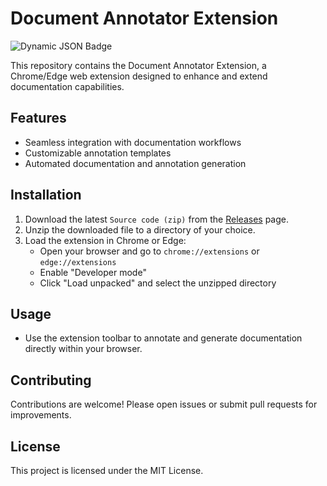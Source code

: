 # Document Annotator Extension
![Dynamic JSON Badge](https://img.shields.io/badge/dynamic/json?url=https%3A%2F%2Fraw.githubusercontent.com%2Fnpease18%2Fdocument-annotator-extension%2Frefs%2Fheads%2Fmain%2Fmanifest.json&query=version&label=Version&color=green)

This repository contains the Document Annotator Extension, a Chrome/Edge web extension designed to enhance and extend documentation capabilities.

## Features

- Seamless integration with documentation workflows
- Customizable annotation templates
- Automated documentation and annotation generation

## Installation

1. Download the latest `Source code (zip)` from the [Releases](https://github.com/npease18/document-annotator-extension/releases) page.
2. Unzip the downloaded file to a directory of your choice.
3. Load the extension in Chrome or Edge:
    - Open your browser and go to `chrome://extensions` or `edge://extensions`
    - Enable "Developer mode"
    - Click "Load unpacked" and select the unzipped directory

## Usage

- Use the extension toolbar to annotate and generate documentation directly within your browser.

## Contributing

Contributions are welcome! Please open issues or submit pull requests for improvements.

## License

This project is licensed under the MIT License.
